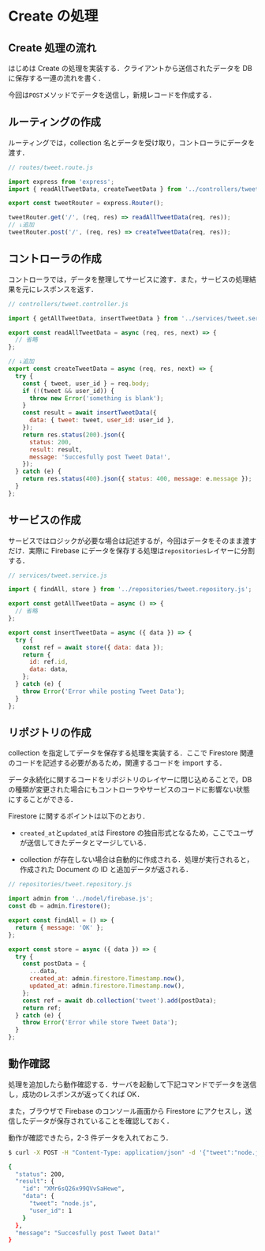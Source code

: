 # Create の処理

## Create 処理の流れ

はじめは Create の処理を実装する．クライアントから送信されたデータを DB に保存する一連の流れを書く．

今回は`POST`メソッドでデータを送信し，新規レコードを作成する．

## ルーティングの作成

ルーティングでは，collection 名とデータを受け取り，コントローラにデータを渡す．

```js
// routes/tweet.route.js

import express from 'express';
import { readAllTweetData, createTweetData } from '../controllers/tweet.controller.js';

export const tweetRouter = express.Router();

tweetRouter.get('/', (req, res) => readAllTweetData(req, res));
// ↓追加
tweetRouter.post('/', (req, res) => createTweetData(req, res));

```

## コントローラの作成

コントローラでは，データを整理してサービスに渡す．また，サービスの処理結果を元にレスポンスを返す．

```js
// controllers/tweet.controller.js

import { getAllTweetData, insertTweetData } from '../services/tweet.service.js'

export const readAllTweetData = async (req, res, next) => {
  // 省略
};

// ↓追加
export const createTweetData = async (req, res, next) => {
  try {
    const { tweet, user_id } = req.body;
    if (!(tweet && user_id)) {
      throw new Error('something is blank');
    }
    const result = await insertTweetData({
      data: { tweet: tweet, user_id: user_id },
    });
    return res.status(200).json({
      status: 200,
      result: result,
      message: 'Succesfully post Tweet Data!',
    });
  } catch (e) {
    return res.status(400).json({ status: 400, message: e.message });
  }
};

```

## サービスの作成

サービスではロジックが必要な場合は記述するが，今回はデータをそのまま渡すだけ．実際に Firebase にデータを保存する処理は`repositories`レイヤーに分割する．

```js
// services/tweet.service.js

import { findAll, store } from '../repositories/tweet.repository.js';

export const getAllTweetData = async () => {
  // 省略
};

export const insertTweetData = async ({ data }) => {
  try {
    const ref = await store({ data: data });
    return {
      id: ref.id,
      data: data,
    };
  } catch (e) {
    throw Error('Error while posting Tweet Data');
  }
};

```

## リポジトリの作成

collection を指定してデータを保存する処理を実装する．ここで Firestore 関連のコードを記述する必要があるため，関連するコードを import する．

データ永続化に関するコードをリポジトリのレイヤーに閉じ込めることで，DB の種類が変更された場合にもコントローラやサービスのコードに影響ない状態にすることができる．

Firestore に関するポイントは以下のとおり．

- `created_at`と`updated_at`は Firestore の独自形式となるため，ここでユーザが送信してきたデータとマージしている．

- collection が存在しない場合は自動的に作成される．処理が実行されると，作成された Document の ID と追加データが返される．

```js
// repositories/tweet.repository.js

import admin from '../model/firebase.js';
const db = admin.firestore();

export const findAll = () => {
  return { message: 'OK' };
};

export const store = async ({ data }) => {
  try {
    const postData = {
      ...data,
      created_at: admin.firestore.Timestamp.now(),
      updated_at: admin.firestore.Timestamp.now(),
    };
    const ref = await db.collection('tweet').add(postData);
    return ref;
  } catch (e) {
    throw Error('Error while store Tweet Data');
  }
};

```

## 動作確認

処理を追加したら動作確認する．サーバを起動して下記コマンドでデータを送信し，成功のレスポンスが返ってくれば OK．

また，ブラウザで Firebase のコンソール画面から Firestore にアクセスし，送信したデータが保存されていることを確認しておく．

動作が確認できたら，2-3 件データを入れておこう．

```bash
$ curl -X POST -H "Content-Type: application/json" -d '{"tweet":"node.js","user_id":1}' localhost:3001/tweet

{
  "status": 200,
  "result": {
    "id": "XMr6sQ26x99QVvSaHewe",
    "data": {
      "tweet": "node.js",
      "user_id": 1
    }
  },
  "message": "Succesfully post Tweet Data!"
}

```

